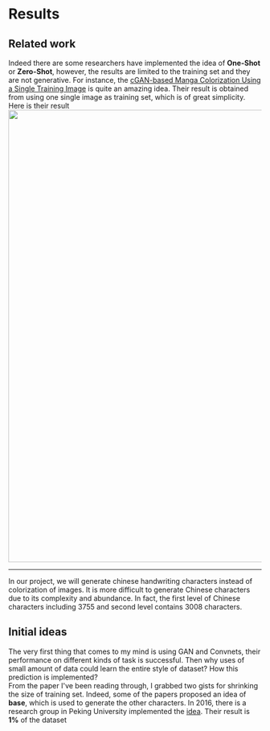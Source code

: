 # Results

## Related work

Indeed there are some researchers have implemented the idea of **One-Shot** or **Zero-Shot**, however, the results are limited to the training set and they are not generative. For instance, the [cGAN-based Manga Colorization Using a Single Training Image](https://arxiv.org/pdf/1706.06918.pdf) is quite an amazing idea. Their result is obtained from using one single image as training set, which is of great simplicity. Here is their result
<img src="https://raw.githubusercontent.com/LinkWoong/Zeroshot-GAN/master/image.png" width="900px"/>  


--------------------------------------------------

In our project, we will generate chinese handwriting characters instead of colorization of images. It is more difficult to generate Chinese characters due to its complexity and abundance. In fact, the first level of Chinese characters including 3755 and second level contains 3008 characters. 

## Initial ideas

The very first thing that comes to my mind is using GAN and Convnets, their performance on different kinds of task is successful. Then why uses of small amount of data could learn the entire style of dataset? How this prediction is implemented?   
From the paper I've been reading through, I grabbed two gists for shrinking the size of training set. Indeed, some of the papers proposed an idea of **base**, which is used to generate the other characters. In 2016, there is a research group in Peking University implemented the 
[idea](http://delivery.acm.org/10.1145/3010000/3005371/a12-lian.pdf?ip=180.208.58.161&id=3005371&acc=ACTIVE%20SERVICE&key=BF85BBA5741FDC6E%2E92C009F8922DF942%2E4D4702B0C3E38B35%2E4D4702B0C3E38B35&CFID=813028674&CFTOKEN=68050724&__acm__=1506257565_0edf6f4190f7286c1f0b75a64016bc48). Their result is **1%** of the dataset
